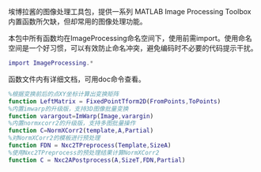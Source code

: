 埃博拉酱的图像处理工具包，提供一系列 MATLAB Image Processing Toolbox 内置函数所欠缺，但却常用的图像处理功能。

本包中所有函数均在ImageProcessing命名空间下，使用前需import。使用命名空间是一个好习惯，可以有效防止命名冲突，避免编码时不必要的代码提示干扰。
```MATLAB
import ImageProcessing.*
```
函数文件内有详细文档，可用doc命令查看。
```MATLAB
%根据变换前后的点XY坐标计算出变换矩阵
function LeftMatrix = FixedPointTform2D(FromPoints,ToPoints)
%内置imwarp的升级版，支持3D图像批量变换
function varargout=ImWarp(Image,varargin)
%内置normxcorr2的升级版，支持多图批量操作
function C=NormXCorr2(template,A,Partial)
%对NormXCorr2的模板进行预处理
function FDN = Nxc2TPreprocess(Template,SizeA)
%使用Nxc2TPreprocess的预处理结果计算NormXCorr2
function C = Nxc2APostprocess(A,SizeT,FDN,Partial)
```